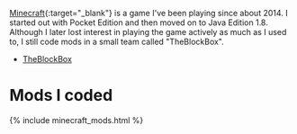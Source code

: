 [Minecraft](https://www.minecraft.net/){:target="_blank"} is a game I've been playing since about 2014. I started out with Pocket Edition and then moved on to Java Edition 1.8.  
Although I later lost interest in playing the game actively as much as I used to, I still code mods in a small team called "TheBlockBox".

* [TheBlockBox](minecraft/theblockbox.html)

# Mods I coded
{% include minecraft_mods.html %}